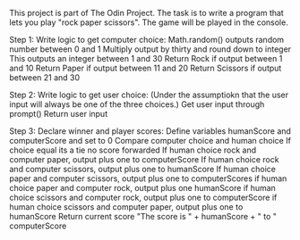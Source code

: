 This project is part of The Odin Project. 
The task is to write a program that lets you play "rock paper scissors".
The game will be played in the console.
 
 Step 1: Write logic to get computer choice:
 Math.random() outputs random number between 0 and 1
 Multiply output by thirty and round down to integer
 This outputs an integer between 1 and 30
 Return Rock if output between 1 and 10
 Return Paper if output between 11 and 20
 Return Scissors if output between 21 and 30

 Step 2: Write logic to get user choice:
 (Under the assumptiokn that the user input will always be one of the three choices.)
 Get user input through prompt()
 Return user input

 Step 3: Declare winner and player scores:
 Define variables humanScore and computerScore and set to 0
 Compare computer choice and human choice
    If choice equal its a tie no score forwarded
    If human choice rock and computer paper, output plus one to computerScore
    If human choice rock and computer scissors, output plus one to humanScore
    If human choice paper and computer scissors, output plus one to computerScores
    if human choice paper and computer rock, output plus one humanScore
    if human choice scissors and computer rock, output plus one to computerScore 
    if human choice scissors and computer paper, output plus one to humanScore
Return current score "The score is " + humanScore + " to " computerScore


